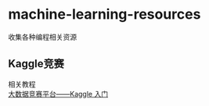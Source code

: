 # machine-learning-resources
收集各种编程相关资源

## Kaggle竞赛
相关教程  
[大数据竞赛平台——Kaggle 入门](https://blog.csdn.net/u012162613/article/details/41929171)

